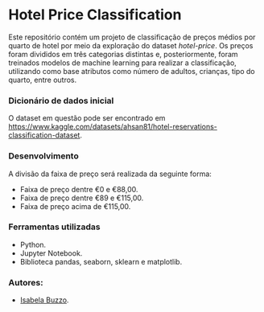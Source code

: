 # Hotel Price Classification

Este repositório contém um projeto de classificação de preços médios por quarto de hotel por meio da exploração do dataset *hotel-price*. Os preços foram divididos em três categorias distintas e, posteriormente, foram treinados modelos de machine learning para realizar a classificação, utilizando como base atributos como número de adultos, crianças, tipo do quarto, entre outros.

### Dicionário de dados inicial

O dataset em questão pode ser encontrado em https://www.kaggle.com/datasets/ahsan81/hotel-reservations-classification-dataset.

### Desenvolvimento
 A divisão da faixa de preço será realizada da seguinte forma:
- Faixa de preço dentre €0 e €88,00.
- Faixa de preço dentre €89 e €115,00.
- Faixa de preço acima de €115,00.

### Ferramentas utilizadas
- Python.
- Jupyter Notebook.
- Biblioteca pandas, seaborn, sklearn e matplotlib.


### Autores:

- [Isabela Buzzo](https://github.com/isabelabuzzo).

